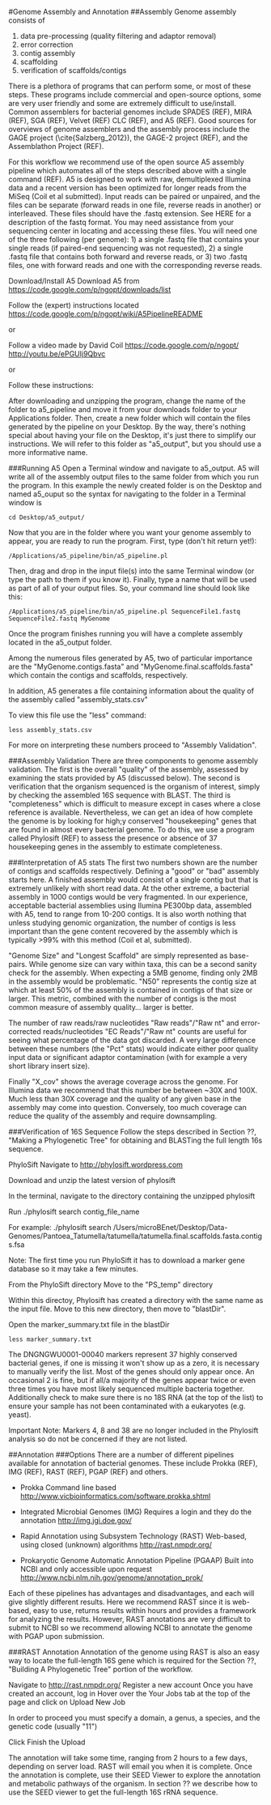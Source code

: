 #Genome Assembly and Annotation
##Assembly
Genome assembly consists of 

1. data pre-processing (quality filtering and adaptor removal)
2. error correction
3. contig assembly
4. scaffolding
5. verification of scaffolds/contigs 

There is a plethora of programs that can perform some, or most of these steps. These programs include commercial and open-source options, some are very user friendly and some are extremely difficult to use/install. Common assemblers for bacterial genomes include SPADES (REF), MIRA (REF), SGA (REF), Velvet (REF) CLC (REF), and A5 (REF). Good sources for overviews of genome assemblers and the assembly process include the GAGE project (\cite{Salzberg_2012}), the GAGE-2 project (REF), and the Assemblathon Project (REF).

For this workflow we recommend use of the open source A5 assembly pipeline which automates all of the steps described above with a single command (REF). A5 is designed to work with raw, demultiplexed Illumina data and a recent version has been optimized for longer reads from the MiSeq (Coil et al submitted). Input reads can be paired or unpaired, and the files can be separate (forward reads in one file, reverse reads in another) or interleaved. These files should have the .fastq extension. See HERE for a description of the fastq format. You may need assistance from your sequencing center in locating and accessing these files. You will need one of the three following (per genome): 1) a single .fastq file that contains your single reads (if paired-end sequencing was not requested), 2) a single .fastq file that contains both forward and reverse reads, or 3) two .fastq files, one with forward reads and one with the corresponding reverse reads.

Download/Install A5
Download A5 from 
https://code.google.com/p/ngopt/downloads/list

Follow the (expert) instructions located 
https://code.google.com/p/ngopt/wiki/A5PipelineREADME

or

Follow a video made by David Coil 
https://code.google.com/p/ngopt/
http://youtu.be/ePGUIj9Qbvc

or
 
Follow these instructions:

After downloading and unzipping the program, change the name of the folder to a5\_pipeline and move it from your downloads folder to your Applications folder. Then, create a new folder which will contain the files generated by the pipeline on your Desktop. By the way, there's nothing special about having your file on the Desktop, it's just there to simplify our instructions. We will refer to this folder as "a5_output", but you should use a more informative name.

###Running A5
Open a Terminal window and navigate to a5\_output. A5 will write all of the assembly output files to the same folder from which you run the program. In this example the newly created folder is on the Desktop and named a5_ouput so the syntax for navigating to the folder in a Terminal window is 

    cd Desktop/a5_output/

Now that you are in the folder where you want your genome assembly to appear, you are ready to run the program. First, type (don't hit return yet!):

    /Applications/a5_pipeline/bin/a5_pipeline.pl
    
Then, drag and drop in the input file(s) into the same Terminal window (or type the path to them if you know it). Finally, type a name that will be used as part of all of your output files. So, your command line should look like this:

    /Applications/a5_pipeline/bin/a5_pipeline.pl SequenceFile1.fastq SequenceFile2.fastq MyGenome


Once the program finishes running you will have a complete assembly located in the a5\_output folder.

Among the numerous files generated by A5, two of particular importance are the "MyGenome.contigs.fasta" and "MyGenome.final.scaffolds.fasta" which contain the contigs and scaffolds, respectively.

In addition, A5 generates a file containing information about the quality of the assembly called "assembly_stats.csv"

To view this file use the "less" command:

    less assembly_stats.csv


For more on interpreting these numbers proceed to "Assembly Validation".

###Assembly Validation
There are three components to genome assembly validation. The first is the overall "quality" of the assembly, assessed by examining the stats provided by A5 (discussed below). The second is verification that the organism sequenced is the organism of interest, simply by checking the assembled 16S sequence with BLAST. The third is "completeness" which is difficult to measure except in cases where a close reference is available. Nevertheless, we can get an idea of how complete the genome is by looking for high;y conserved "housekeeping" genes that are found in almost every bacterial genome. To do this, we use a program called Phylosift (REF) to assess the presence or absence of 37 housekeeping genes in the assembly to estimate completeness. 

###Interpretation of A5 stats
The first two numbers shown are the number of contigs and scaffolds respectively. Defining a "good" or "bad" assembly starts here. A finished assembly would consist of a single contig but that is extremely unlikely with short read data. At the other extreme, a bacterial assembly in 1000 contigs would be very fragmented. In our experience, acceptable bacterial assemblies using Ilumina PE300bp data, assembled with A5, tend to range from 10-200 contigs. It is also worth nothing that unless studying genomic organization, the number of contigs is less important than the gene content recovered by the assembly which is typically >99% with this method (Coil et al, submitted).

"Genome Size" and "Longest Scaffold" are simply represented as base-pairs. While genome size can vary within taxa, this can be a second sanity check for the assembly. When expecting a 5MB genome, finding only 2MB in the assembly would be problematic. "N50" represents the contig size at which at least 50% of the assembly is contained in contigs of that size or larger.  This metric, combined with the number of contigs is the most common measure of assembly quality… larger is better.

The number of raw reads/raw nucleotides "Raw reads"/"Raw nt" and error-corrected reads/nucleotides "EC Reads"/"Raw nt" counts are useful for seeing what percentage of the data got discarded. A very large difference between these numbers (the "Pct" stats) would indicate either poor quality input data or significant adaptor contamination (with for example a very short library insert size).

Finally "X\_cov" shows the average coverage across the genome. For Illumina data we recommend that this number be between ~30X and 100X.  Much less than 30X coverage and the quality of any given base in the assembly may come into question.  Conversely, too much coverage can reduce the quality of the assembly and require downsampling.


###Verification of 16S Sequence
Follow the steps described in Section ??, "Making a Phylogenetic Tree" for obtaining and BLASTing the full length 16s sequence.

PhyloSift
Navigate to 
http://phylosift.wordpress.com

Download and unzip the latest version of phylosift 

In the terminal, navigate to the directory containing the unzipped phylosift 

Run
    ./phylosift search contig\_file\_name

For example:
    ./phylosift search /Users/microBEnet/Desktop/Data-Genomes/Pantoea\_Tatumella/tatumella/tatumella.final.scaffolds.fasta.contigs.fsa 

Note: The first time you run PhyloSift it has to download a marker gene database so it may take a few minutes.

From the PhyloSift directory
Move to the "PS\_temp" directory

Within this directoy, Phylosift has created a directory with the same name as the input file. Move to this new directory, then move to "blastDir".

Open the marker\_summary.txt file in the blastDir

    less marker_summary.txt

The DNGNGWU0001-00040 markers represent 37 highly conserved bacterial genes, if one is missing it won't show up as a zero, it is necessary to manually verify the list. Most of the genes should only appear once. An occasional 2 is fine, but if all/a majority of the genes appear twice or even three times you have most likely sequenced multiple bacteria together. Additionally check to make sure there is no 18S RNA (at the top of the list) to ensure your sample has not been contaminated with a eukaryotes (e.g. yeast). 

Important Note: Markers 4, 8 and 38 are no longer included in the Phylosift analysis so do not be concerned if they are not listed.

##Annotation
###Options
There are a number of different pipelines available for annotation of bacterial genomes. These include Prokka (REF), IMG (REF), RAST (REF), PGAP (REF) and others.

+ Prokka
Command line based
http://www.vicbioinformatics.com/software.prokka.shtml

+ Integrated Microbial Genomes (IMG)
Requires a login and they do the annotation
http://img.jgi.doe.gov/

+ Rapid Annotation using Subsystem Technology (RAST)
Web-based, using closed (unknown) algorithms
http://rast.nmpdr.org/

+ Prokaryotic Genome Automatic Annotation Pipeline (PGAAP)
Built into NCBI and only accessible upon request
http://www.ncbi.nlm.nih.gov/genome/annotation_prok/

Each of these pipelines has advantages and disadvantages, and each will give slightly different results. Here we recommend RAST since it is web-based, easy to use, returns results within hours and provides a framework for analyzing the results.  However, RAST annotations are very difficult to submit to NCBI so we recommend allowing NCBI to annotate the genome with PGAP upon submission.

###RAST Annotation
Annotation of the genome using RAST is also an easy way to locate the full-length 16S gene which is required for the Section ??, "Building A Phylogenetic Tree" portion of the workflow.

Navigate to
http://rast.nmpdr.org/
Register a new account
Once you have created an account, log in 
Hover over the Your Jobs tab at the top of the page and click on Upload New Job

In order to proceed you must specify a domain, a genus, a species, and the genetic code (usually "11")

Click Finish the Upload

The annotation will take some time, ranging from 2 hours to a few days, depending on server load. RAST will email you when it is complete. Once the annotation is complete, use their SEED Viewer to explore the annotation and metabolic pathways of the organism. In section ?? we describe how to use the SEED viewer to get the full-length 16S rRNA sequence.
